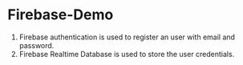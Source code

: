# Firebase-Demo
1) Firebase authentication is used to register an user with email and password.
2) Firebase Realtime Database is used to store the user credentials. 



